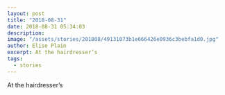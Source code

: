 ```yaml
---
layout: post
title: "2018-08-31"
date: 2018-08-31 05:34:03
description: 
image: "/assets/stories/201808/49131073b1e666426e0936c3bebfa1d0.jpg"
author: Elise Plain
excerpt: At the hairdresser’s
tags: 
  - stories
---
```


At the hairdresser’s
<p></p>
